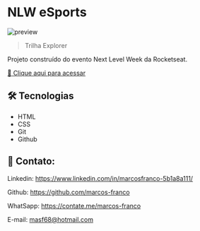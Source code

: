 # NLW eSports

![preview](preview2.png)

> Trilha Explorer

Projeto construído do evento Next Level Week da Rocketseat.

[🔗 Clique aqui para acessar](https://marcos-franco.github.io/Nlw-Esports/)


## 🛠 Tecnologias

- HTML
- CSS
- Git
- Github

## 💛 Contato:

Linkedin: https://www.linkedin.com/in/marcosfranco-5b1a8a111/

Github: https://github.com/marcos-franco

WhatSapp: https://contate.me/marcos-franco

E-mail: masf68@hotmail.com
